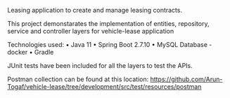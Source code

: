 Leasing application to create and manage leasing contracts.

This project demonstarates the implementation of entities, repository, service and controller layers for vehicle-lease application

Technologies used:
• Java 11
• Spring Boot 2.7.10
• MySQL Database - docker
• Gradle

JUnit tests have been included for all the layers to test the APIs. 

Postman collection can be found at this location: 
https://github.com/Arun-Togaf/vehicle-lease/tree/development/src/test/resources/postman
